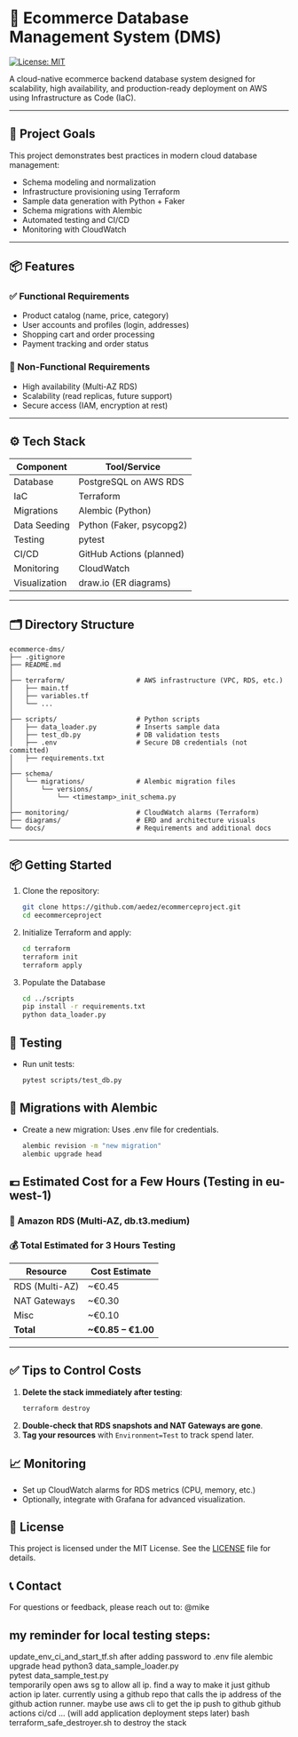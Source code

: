 # 🛒 Ecommerce Database Management System (DMS)

[![License: MIT](https://img.shields.io/badge/License-MIT-yellow.svg)](LICENSE)

A cloud-native ecommerce backend database system designed for scalability, high availability, and production-ready deployment on AWS using Infrastructure as Code (IaC).

---

## 📌 Project Goals

This project demonstrates best practices in modern cloud database management:
- Schema modeling and normalization
- Infrastructure provisioning using Terraform
- Sample data generation with Python + Faker
- Schema migrations with Alembic
- Automated testing and CI/CD
- Monitoring with CloudWatch

---

## 📦 Features

### ✅ Functional Requirements
- Product catalog (name, price, category)
- User accounts and profiles (login, addresses)
- Shopping cart and order processing
- Payment tracking and order status

### 🔐 Non-Functional Requirements
- High availability (Multi-AZ RDS)
- Scalability (read replicas, future support)
- Secure access (IAM, encryption at rest)

---

## ⚙️ Tech Stack

| Component       | Tool/Service             |
|----------------|--------------------------|
| Database        | PostgreSQL on AWS RDS    |
| IaC             | Terraform                |
| Migrations      | Alembic (Python)         |
| Data Seeding    | Python (Faker, psycopg2) |
| Testing         | pytest                   |
| CI/CD           | GitHub Actions (planned) |
| Monitoring      | CloudWatch               |
| Visualization   | draw.io (ER diagrams)    |

---

## 🗂️ Directory Structure

```text
ecommerce-dms/
├── .gitignore
├── README.md
│
├── terraform/                  # AWS infrastructure (VPC, RDS, etc.)
│   ├── main.tf
│   ├── variables.tf
│   └── ...
│
├── scripts/                    # Python scripts
│   ├── data_loader.py          # Inserts sample data
│   ├── test_db.py              # DB validation tests
│   ├── .env                    # Secure DB credentials (not committed)
│   ├── requirements.txt
│
├── schema/
│   └── migrations/             # Alembic migration files
│       └── versions/
│           └── <timestamp>_init_schema.py
│
├── monitoring/                 # CloudWatch alarms (Terraform)
├── diagrams/                   # ERD and architecture visuals
└── docs/                       # Requirements and additional docs
```
---



## 📦 Getting Started

1. Clone the repository:
   ```bash
   git clone https://github.com/aedez/ecommerceproject.git
   cd eecommerceproject
   ```

2. Initialize Terraform and apply:
    ```bash
    cd terraform
    terraform init
    terraform apply
    ```

3. Populate the Database
    ```bash
    cd ../scripts
    pip install -r requirements.txt
    python data_loader.py
    ```


## 🧪 Testing
- Run unit tests:
    ```bash
    pytest scripts/test_db.py
    ```

## 🔄 Migrations with Alembic
- Create a new migration:
Uses .env file for credentials.
    ```bash
    alembic revision -m "new migration"
    alembic upgrade head
    ```

## 💶 **Estimated Cost for a Few Hours (Testing in eu-west-1)**

### 🧱 **Amazon RDS (Multi-AZ, db.t3.medium)**


### 💰 **Total Estimated for 3 Hours Testing**
| Resource     | Cost Estimate |
|--------------|---------------|
| RDS (Multi-AZ)  | ~€0.45        |
| NAT Gateways    | ~€0.30        |
| Misc            | ~€0.10        |
| **Total**       | **~€0.85 – €1.00** |

---

## ✅ Tips to Control Costs

1. **Delete the stack immediately after testing**:
   ```bash
   terraform destroy
   ```
2. **Double-check that RDS snapshots and NAT Gateways are gone**.
3. **Tag your resources** with `Environment=Test` to track spend later.


## 📈 Monitoring
- Set up CloudWatch alarms for RDS metrics (CPU, memory, etc.)
- Optionally, integrate with Grafana for advanced visualization.


## 📜 License
This project is licensed under the MIT License. See the [LICENSE](LICENSE) file for details.

## 📞 Contact
For questions or feedback, please reach out to:
@mike


## my reminder for local testing steps:
update_env_ci_and_start_tf.sh after adding password to .env file
alembic upgrade head
python3 data_sample_loader.py  
pytest data_sample_test.py  
temporarily open aws sg to allow all ip. find a way to make it just github action ip later. 
currently using a github repo that calls the ip address of the github action runner.
maybe use aws cli to get the ip
push to github
github actions ci/cd
... (will add application deployment steps later)
bash terraform_safe_destroyer.sh to destroy the stack

